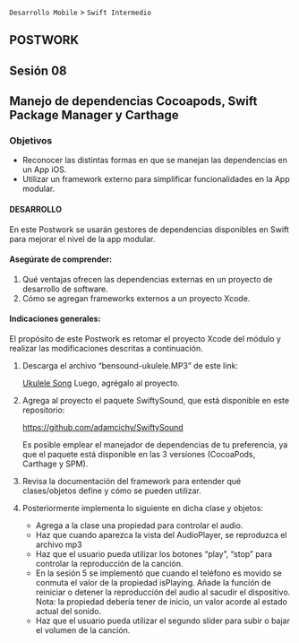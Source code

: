 `Desarrollo Mobile` > `Swift Intermedio` 

## **POSTWORK**

## Sesión 08

## **Manejo de dependencias Cocoapods, Swift Package Manager y Carthage**

### **Objetivos**

- Reconocer las distintas formas en que se manejan las dependencias en un App iOS.
- Utilizar un framework externo para simplificar funcionalidades en la App modular.


#### **DESARROLLO**
En este Postwork se usarán gestores de dependencias disponibles en Swift para mejorar el nivel de la app modular.

#### **Asegúrate de comprender:**
1. Qué ventajas ofrecen las dependencias externas en un proyecto de desarrollo de software.
2. Cómo se agregan frameworks externos a un proyecto Xcode.

#### **Indicaciones generales:**
El propósito de este Postwork es retomar el proyecto Xcode del módulo y realizar las modificaciones descritas a continuación. 


1. Descarga el archivo “bensound-ukulele.MP3” de este link:

   [Ukulele Song](bensound-ukulele.mp3)
Luego, agrégalo al proyecto.

2. Agrega al proyecto el paquete SwiftySound, que está disponible en este repositorio:

   https://github.com/adamcichy/SwiftySound

   Es posible emplear el manejador de dependencias de tu preferencia, ya que el paquete está disponible en las 3 versiones (CocoaPods, Carthage y SPM).


3. Revisa la documentación del framework para entender qué clases/objetos define y cómo se pueden utilizar.

4. Posteriormente implementa lo siguiente en dicha clase y objetos:

   - Agrega a la clase una propiedad para controlar el audio.
   - Haz que cuando aparezca la vista del AudioPlayer, se reproduzca el archivo mp3
   - Haz que el usuario pueda utilizar los botones “play”, “stop” para controlar la reproducción de la canción.
   - En la sesión 5 se implementó que cuando el teléfono es movido se conmuta el valor de la propiedad isPlaying. Añade la función de reiniciar o detener la reproducción del audio al sacudir el dispositivo.  
   Nota: la propiedad debería tener de inicio, un valor acorde al estado actual del sonido.
   - Haz que el usuario pueda utilizar el segundo slider para subir o bajar el volumen de la canción.

